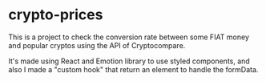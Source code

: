 # crypto-prices

This is a project to check the conversion rate between some FIAT money and popular cryptos using the API of Cryptocompare.

It's made using React and Emotion library to use styled components, and also I made a "custom hook" that return an element to handle the formData.
